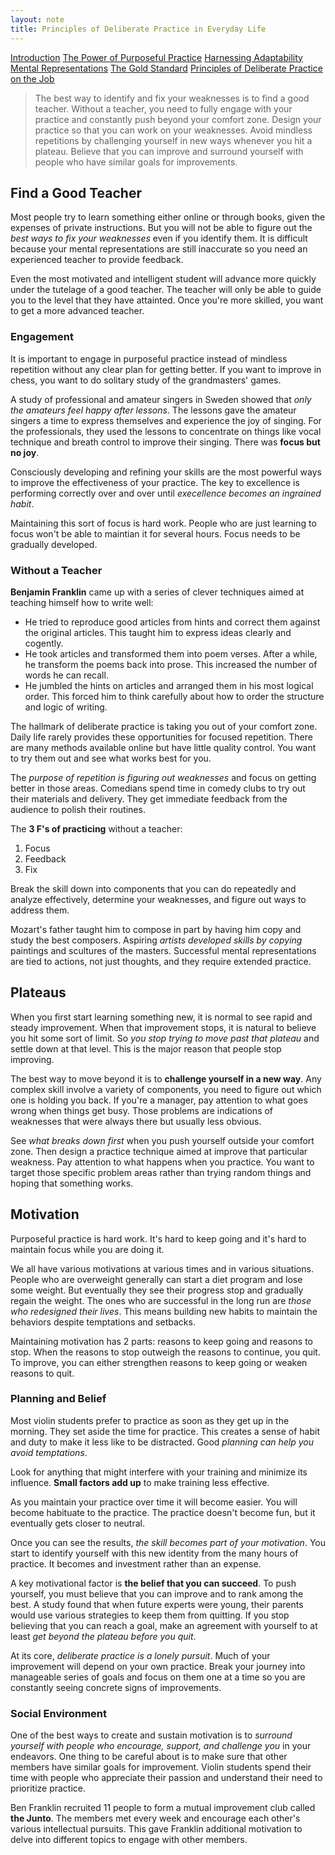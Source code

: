 ```yaml
---
layout: note
title: Principles of Deliberate Practice in Everyday Life
---
```


[Introduction](0-introduction.html)
[The Power of Purposeful Practice](1-the-power-of-purposeful-practice.html)
[Harnessing Adaptability](2-harnessing-adaptability.html)
[Mental Representations](3-mental-representations.html)
[The Gold Standard](4-the-gold-standard.html)
[Principles of Deliberate Practice on the Job](5-principles-of-deliberate-practice-on-the-job.html)

> The best way to identify and fix your weaknesses is to find a good teacher. Without a teacher, you need to fully engage with your practice and constantly push beyond your comfort zone. Design your practice so that you can work on your weaknesses. Avoid mindless repetitions by challenging yourself in new ways whenever you hit a plateau. Believe that you can improve and surround yourself with people who have similar goals for improvements.

## Find a Good Teacher

Most people try to learn something either online or through books, given the expenses of private instructions. But you will not be able to figure out the *best ways to fix your weaknesses* even if you identify them. It is difficult because your mental representations are still inaccurate so you need an experienced teacher to provide feedback.

Even the most motivated and intelligent student will advance more quickly under the tutelage of a good teacher. The teacher will only be able to guide you to the level that they have attainted. Once you're more skilled, you want to get a more advanced teacher.

### Engagement

It is important to engage in purposeful practice instead of mindless repetition without any clear plan for getting better. If you want to improve in chess, you want to do solitary study of the grandmasters' games.

A study of professional and amateur singers in Sweden showed that *only the amateurs feel happy after lessons*. The lessons gave the amateur singers a time to express themselves and experience the joy of singing. For the professionals, they used the lessons to concentrate on things like vocal technique and breath control to improve their singing. There was **focus but no joy**.

Consciously developing and refining your skills are the most powerful ways to improve the effectiveness of your practice. The key to excellence is performing correctly over and over until *execellence becomes an ingrained habit*.

Maintaining this sort of focus is hard work. People who are just learning to focus won't be able to maintian it for several hours. Focus needs to be gradually developed.

### Without a Teacher

**Benjamin Franklin** came up with a series of clever techniques aimed at teaching himself how to write well:

- He tried to reproduce good articles from hints and correct them against the original articles. This taught him to express ideas clearly and cogently.
- He took articles and transformed them into poem verses. After a while, he transform the poems back into prose. This increased the number of words he can recall.
- He jumbled the hints on articles and arranged them in his most logical order. This forced him to think carefully about how to order the structure and logic of writing.

The hallmark of deliberate practice is taking you out of your comfort zone. Daily life rarely provides these opportunities for focused repetition. There are many methods available online but have little quality control. You want to try them out and see what works best for you.

The *purpose of repetition is figuring out weaknesses* and focus on getting better in those areas. Comedians spend time in comedy clubs to try out their materials and delivery. They get immediate feedback from the audience to polish their routines. 

The **3 F's of practicing** without a teacher:

1. Focus
2. Feedback
3. Fix

Break the skill down into components that you can do repeatedly and analyze effectively, determine your weaknesses, and figure out ways to address them.

Mozart's father taught him to compose in part by having him copy and study the best composers. Aspiring *artists developed skills by copying* paintings and scultures of the masters. Successful mental representations are tied to actions, not just thoughts, and they require extended practice.

## Plateaus

When you first start learning something new, it is normal to see rapid and steady improvement. When that improvement stops, it is natural to believe you hit some sort of limit. So *you stop trying to move past that plateau* and settle down at that level. This is the major reason that people stop improving.

The best way to move beyond it is to **challenge yourself in a new way**. Any complex skill involve a variety of components, you need to figure out which one is holding you back. If you're a manager, pay attention to what goes wrong when things get busy. Those problems are indications of weaknesses that were always there but usually less obvious.

See *what breaks down first* when you push yourself outside your comfort zone. Then design a practice technique aimed at improve that particular weakness. Pay attention to what happens when you practice. You want to target those specific problem areas rather than trying random things and hoping that something works. 

## Motivation

Purposeful practice is hard work. It's hard to keep going and it's hard to maintain focus while you are doing it.

We all have various motivations at various times and in various situations. People who are overweight generally can start a diet program and lose some weight. But eventually they see their progress stop and gradually regain the weight. The ones who are successful in the long run are *those who redesigned their lives*. This means building new habits to maintain the behaviors despite temptations and setbacks. 

Maintaining motivation has 2 parts: reasons to keep going and reasons to stop. When the reasons to stop outweigh the reasons to continue, you quit. To improve, you can either strengthen reasons to keep going or weaken reasons to quit.

### Planning and Belief

Most violin students prefer to practice as soon as they get up in the morning. They set aside the time for practice. This creates a sense of habit and duty to make it less like to be distracted. Good *planning can help you avoid temptations*. 

Look for anything that might interfere with your training and minimize its influence. **Small factors add up** to make training less effective.

As you maintain your practice over time it will become easier. You will become habituate to the practice. The practice doesn't become fun, but it eventually gets closer to neutral. 

Once you can see the results, *the skill becomes part of your motivation*. You start to identify yourself with this new identity from the many hours of practice. It becomes and investment rather than an expense. 

A key motivational factor is **the belief that you can succeed**. To push yourself, you must believe that you can improve and to rank among the best. A study found that when future experts were young, their parents would use various strategies to keep them from quitting. If you stop believing that you can reach a goal, make an agreement with yourself to at least *get beyond the plateau before you quit*.

At its core, *deliberate practice is a lonely pursuit*. Much of your improvement will depend on your own practice. Break your journey into manageable series of goals and focus on them one at a time so you are constantly seeing concrete signs of improvements. 

### Social Environment

One of the best ways to create and sustain motivation is to *surround yourself with people who encourage, support, and challenge you* in your endeavors. One thing to be careful about is to make sure that other members have similar goals for improvement. Violin students spend their time with people who appreciate their passion and understand their need to prioritize practice.

Ben Franklin recruited 11 people to form a mutual improvement club called **the Junto**. The members met every week and encourage each other's various intellectual pursuits. This gave Franklin additional motivation to delve into different topics to engage with other members.